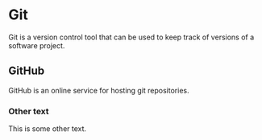 # Git

Git is a version control tool that can be used to keep track of versions of a software project.

## GitHub

GitHub is an online service for hosting git repositories.

### Other text

This is some other text.